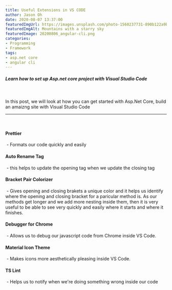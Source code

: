 ```yaml
---
title: Useful Extensions in VS CODE
author: Jason Oh
date: 2020-08-07 13:37:00
featuredImgUrl: https://images.unsplash.com/photo-1560237731-890b122a9b6c
featuredImgAlt: Mountains with a starry sky
featuredImage: 20200806_angular-cli.png
categories: 
- Programming
- Framework
tags:
- asp.net core
- angular cli
---
```


##### Learn how to set up Asp.net core project with Visual Studio Code

&nbsp;

In this post, we will look at how you can get started with Asp.Net Core, build an amaizng site with Visual Studio Code

---
&nbsp;

#### Prettier 

&nbsp;- Formats our code quickly and easily


#### Auto Rename Tag
&nbsp;- this helps to update the opening tag when we update the closing tag

#### Bracket Pair Colorizer
&nbsp;- Gives opening and closing brakets a unique color and it helps us identify where the opening and closing bracket for a paricular method is.  As our methods get longer and we add more nesting inside them, then it is very useful to be able to see very quickly and easily where it starts and where it finishes.

#### Debugger for Chrome
&nbsp;- Allows us to debug our javascript code from Chrome inside VS Code.

#### Material Icon Theme
&nbsp;- Makes icons more aesthetically pleasing inside VS Code.

#### TS Lint
&nbsp;- Helps us to notify when we're doing something wrong inside our code

&nbsp;


